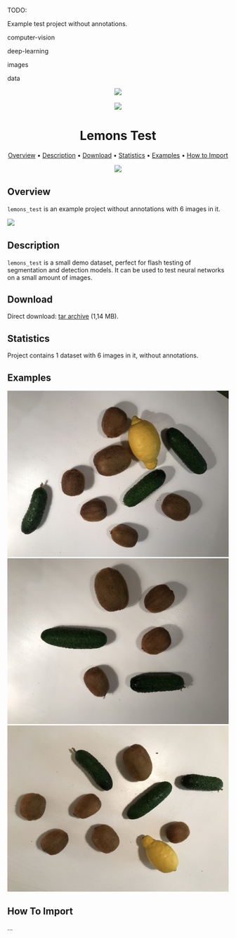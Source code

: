 TODO:

Example test project without annotations. 

computer-vision 

deep-learning 

images 

data

<div align="center"> 

![](https://i.imgur.com/UdBujFN.png) 

![](x) 

 # Lemons Test  

<p align="center">

  <a href="#overview">Overview</a> •
  <a href="#description">Description</a> •
  <a href="#download">Download</a> •
  <a href="#statistics">Statistics</a> •
  <a href="#examples">Examples</a> •
  <a href="#how-to-import">How to Import</a> 
</p>

[![](https://img.shields.io/badge/slack-chat-green.svg?logo=slack)](https://supervise.ly/slack)

</div>


## Overview 

 `lemons_test` is an example project  without annotations with 6 images in it. 

![](https://i.imgur.com/xso40lp.jpg)

## Description 

`lemons_test` is a small demo dataset, perfect for flash testing of segmentation and detection models. It can be used to test neural networks on a small amount of images.

## Download

Direct download: [tar archive](https://cloud.enterprise.deepsystems.io/s/P9AlIyasKXshiZD/download) (1,14 MB).

## Statistics

Project contains 1 dataset with 6 images in it, without annotations. 

## Examples

![](./project/ds1/img/IMG_0315.jpeg) ![](./project/ds1/img/IMG_0813.jpeg) ![](./project/ds1/img/IMG_8454.jpeg) 

## How To Import

...
